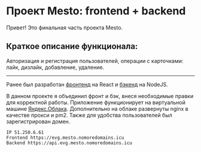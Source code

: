 # Проект Mesto: frontend + backend

Привет! Это финальная часть проекта Mesto.


## Краткое описание функционала:
Авторизация и регистрация пользователей, операции с карточками: лайк, дизлайк, добавление, удаление.

---

Ранее был разработан [фронтенд](https://github.com/evgboch/react-mesto-auth) на React и [бэкенд](https://github.com/evgboch/express-mesto-gha) на NodeJS.

В данном проекте я объединил фронт и бэк, внеся необходимые правки для корректной работы. Приложение функционирует на виртуальной машине [Яндекс.Облака](https://console.cloud.yandex.ru/cloud/b1g7qemsq9h662hk3f7q). Дополнительно на облаке развернуты nginx в качестве прокси и pm2. Также для удобства пользователей был зарегистрирован домен.

```
IP 51.250.6.61
Frontend https://evg.mesto.nomoredomains.icu
Backend https://api.evg.mesto.nomoredomains.icu
```